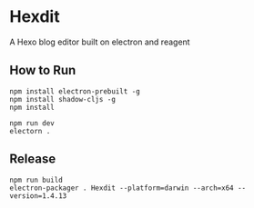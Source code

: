 # Hexdit
A Hexo blog editor built on electron and reagent

## How to Run
```
npm install electron-prebuilt -g
npm install shadow-cljs -g
npm install

npm run dev
electorn .
```

## Release
```
npm run build
electron-packager . Hexdit --platform=darwin --arch=x64 --version=1.4.13
```
